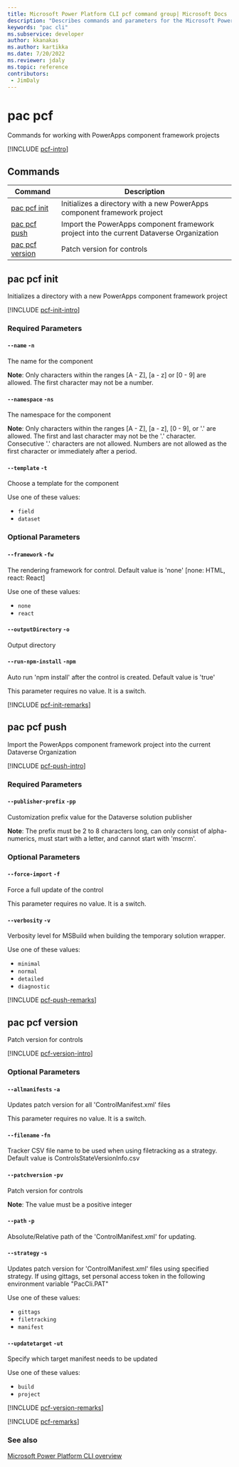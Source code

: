 ```yaml
---
title: Microsoft Power Platform CLI pcf command group| Microsoft Docs
description: "Describes commands and parameters for the Microsoft Power Platform CLI pcf command group."
keywords: "pac cli"
ms.subservice: developer
author: kkanakas
ms.author: kartikka
ms.date: 7/20/2022
ms.reviewer: jdaly
ms.topic: reference
contributors: 
 - JimDaly
---
```

<!-- 
Do not edit this file. 
This file is generated by a program and any changes will be overwritten when this topic is re-generated.
Use the include files to add additional content to this topic.
-->
# pac pcf

Commands for working with PowerApps component framework projects

[!INCLUDE [pcf-intro](includes/pcf-intro.md)]

## Commands

|Command|Description|
|---------|---------|
|[pac pcf init](#pac-pcf-init)|Initializes a directory with a new PowerApps component framework project|
|[pac pcf push](#pac-pcf-push)|Import the PowerApps component framework project into the current Dataverse Organization|
|[pac pcf version](#pac-pcf-version)|Patch version for controls|


## pac pcf init

Initializes a directory with a new PowerApps component framework project

[!INCLUDE [pcf-init-intro](includes/pcf-init-intro.md)]


### Required Parameters

#### `--name` `-n`

The name for the component

**Note**: Only characters within the ranges [A - Z], [a - z] or [0 - 9] are allowed. The first character may not be a number.

#### `--namespace` `-ns`

The namespace for the component

**Note**: Only characters within the ranges [A - Z], [a - z], [0 - 9], or '.' are allowed. The first and last character may not be the '.' character. Consecutive '.' characters are not allowed. Numbers are not allowed as the first character or immediately after a period.

#### `--template` `-t`

Choose a template for the component

Use one of these values:

- `field`
- `dataset`


### Optional Parameters

#### `--framework` `-fw`

The rendering framework for control. Default value is 'none' [none: HTML, react: React]

Use one of these values:

- `none`
- `react`

#### `--outputDirectory` `-o`

Output directory

#### `--run-npm-install` `-npm`

Auto run 'npm install' after the control is created. Default value is 'true'

This parameter requires no value. It is a switch.

[!INCLUDE [pcf-init-remarks](includes/pcf-init-remarks.md)]

## pac pcf push

Import the PowerApps component framework project into the current Dataverse Organization

[!INCLUDE [pcf-push-intro](includes/pcf-push-intro.md)]


### Required Parameters

#### `--publisher-prefix` `-pp`

Customization prefix value for the Dataverse solution publisher

**Note**: The prefix must be 2 to 8 characters long, can only consist of alpha-numerics, must start with a letter, and cannot start with 'mscrm'.


### Optional Parameters

#### `--force-import` `-f`

Force a full update of the control

This parameter requires no value. It is a switch.

#### `--verbosity` `-v`

Verbosity level for MSBuild when building the temporary solution wrapper.

Use one of these values:

- `minimal`
- `normal`
- `detailed`
- `diagnostic`

[!INCLUDE [pcf-push-remarks](includes/pcf-push-remarks.md)]

## pac pcf version

Patch version for controls

[!INCLUDE [pcf-version-intro](includes/pcf-version-intro.md)]


### Optional Parameters

#### `--allmanifests` `-a`

Updates patch version for all 'ControlManifest.xml' files

This parameter requires no value. It is a switch.

#### `--filename` `-fn`

Tracker CSV file name to be used when using filetracking as a strategy. Default value is ControlsStateVersionInfo.csv

#### `--patchversion` `-pv`

Patch version for controls

**Note**: The value must be a positive integer

#### `--path` `-p`

Absolute/Relative path of the 'ControlManifest.xml' for updating.

#### `--strategy` `-s`

Updates patch version for 'ControlManifest.xml' files using specified strategy. If using gittags, set personal access token in the following environment variable "PacCli.PAT"

Use one of these values:

- `gittags`
- `filetracking`
- `manifest`

#### `--updatetarget` `-ut`

Specify which target manifest needs to be updated

Use one of these values:

- `build`
- `project`

[!INCLUDE [pcf-version-remarks](includes/pcf-version-remarks.md)]

[!INCLUDE [pcf-remarks](includes/pcf-remarks.md)]

### See also

[Microsoft Power Platform CLI overview](../introduction.md)